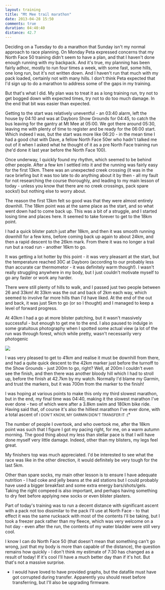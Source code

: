 ```yaml
---
layout: training
title: "Mt Mee trail marathon"
date: 2013-04-28 15:50
comments: true
duration: 04:40:40
distance: 42.7
---
```

Deciding on a Tuesday to do a marathon that Sunday isn't my normal approach
to race planning. On Monday Peta expressed concerns that my North Face 50 
training didn't seem to have a plan, and that I haven't done enough 
running with my backpack. And it's true, my planning has been fairly adhoc,
mostly to run four times a week, with some fast, some hills, one long run, 
but it's not written down. And I haven't run that much with my pack loaded, 
certainly not with many hills. I don't think Peta expected that I'd sign up 
to do a marathon to address some of the gaps in my training.

But that's what I did. My plan was to treat it as a long training run, try
not to get bogged down with expected times, try not to do too much damage. In
the end that bit was easier than expected. 

Getting to the start was relatively uneventful - an 03:40 alarm, left the house
by 04:10 and was at Dayboro Show Grounds for 04:45, to catch the bus leaving 
for the gantry at Mt Mee at 05:00. We got there around 05:30, leaving me with
plenty of time to register and be ready for the 06:00 start. Which indeed I 
was, but the start was more like 06:20 - in the mean time I had a good chat
with Dave, a fellow North Face 50er who hadn't talked me out of it when I 
asked what he thought of it as a pre North Face training run (he'd done it 
last year before the North Face 100).

Once underway, I quickly found my rhythm, which seemed to be behind other
people. After a few km I settled into it and the running was fairly easy for
the first 13km. There was an unexpected creek crossing (it was in the race 
briefing but it was too late to do anything about it by then - all my fault
for not researching the course thoroughly, and leading to my main lesson of
today - unless you know that there are no creek crossings, pack spare socks!)
but nothing else to worry about. 

The reason the first 13km felt so good was that they were almost entirely 
downhill. The 18km point was at the same place as the start, and so what went
down had to come back up. This was a bit of a struggle, and I started losing
time and places here. It seemed to take forever to get to the 18km point.

I had a quick blister patch just after 18km, and then it was smooth running
downhill for a few kms, before coming back up again to about 24km, and then
a rapid descent to the 26km mark. From there it was no longer a trail run but
a road run - another 16km to go. 

It was getting a lot hotter by this point - it was very pleasant at the start,
but the temperature reached 30C at Dayboro (according to our probably less
than accurate car thermometor - it was definitely warm though!). I wasn't 
really struggling anywhere in my body, but I just couldn't motivate myself
to go any faster or work any harder. 

There were still plenty of hills to walk, 
and I passed just two people between 26 and 33km! At 33km was the out and
back of 2km each way, which seemed to involve far more hills than I'd have
liked. At the end of the out and back, it was just 5km to go (or so I thought)
and I managed to keep a level of forward progress. 

At 40km I had a go at
more blister patching, but it wasn't massively successful - but enough to 
get me to the end. I also paused to indulge in some gratuitous photography
when I spotted some actual view (a lot of the run was through forest, which
while pretty, wasn't necessarily very photogenic

<img src="/images/mtmeeview.jpg">

I was very pleased to get to 41km and realise it must be
downhill from there, and had a quite quick descent to the 42km marker just
before the turnoff to the Show Grounds - just 200m to go, right? Well, at 200m
I couldn't even see the finish, and then there was another bloody hill which
I had to stroll up, before the finish at 42.7km by my watch. Normally I'd 
blame my Garmin, and trust the markers, but it was 700m from the marker to the
finish! 

I was hoping at various points to make this only my third slowest marathon, but in the end, my final time was 04:40, making it the slowest marathon I've ever
done - two of which were after a 3.8km swim and 180km bike ride. Having said 
that, of course it's also the hilliest marathon I've ever done, with a total
ascent of <small>I DON'T KNOW, MY GARMIN DIDN'T TRANSFER IT :(</small>*

The number of people I overtook, and who overtook me, after the 18km point 
was such that I figure I got my pacing right, for me, on a warm autumn 
morning. The good thing about my less than stellar pace is that I will have
done myself very little damage. Indeed, other than my blisters, my legs feel
great. 

My finishers top was much appreciated. I'd be interested to see what the race
was like in the other direction, it would definitely be very tough for the 
last 5km. 

Other than spare socks, my main other lesson is to ensure I have adequate
nutrition - I had coke and jelly beans at the aid stations but I could 
probably have used a bigger breakfast and some extra energy bars/shots/gels.
Taking the right compeed is also important, and perhaps having something to
dry feet before applying new socks or even blister plasters. 

Part of today's training was to run a decent distance with significant ascent
with a pack not too dissimilar to the pack I'll use at North Face - to that
effect it was the same rucksack with most of the contents I'll be taking, 
but I took a freezer pack rather than my fleece, which was very welcome on 
a hot day - even after the run, the contents of my water bladder were still
very cool. 

I know I can do North Face 50 (that doesn't mean that something can't go wrong,
just that my body is more than capable of the distance), the question remains
how quickly - I don't think my estimate of 7:30 has changed as a result of 
today! If it's cool I'll have a much better day than if it's hot. But that's
not a massive surprise. 

* I would have loved to have provided graphs, but the datafile must have got
corrupted during transfer. Apparently you should reset before transferring,
but I'll also be upgrading firmware. 

